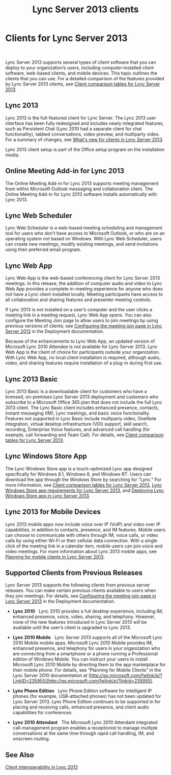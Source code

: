 ﻿---
title: Lync Server 2013 clients
TOCTitle: Clients for Lync Server
ms:assetid: e143ce9b-3624-4066-942d-6c86ad99be91
ms:mtpsurl: https://technet.microsoft.com/en-us/library/Gg398996(v=OCS.15)
ms:contentKeyID: 48185530
ms.date: 07/23/2014
mtps_version: v=OCS.15
---

# Clients for Lync Server 2013

 


Lync Server 2013 supports several types of client software that you can deploy to your organization’s users, including computer-installed client software, web-based clients, and mobile devices. This topic outlines the clients that you can use. For a detailed comparison of the features provided by Lync Server 2013 clients, see [Client comparison tables for Lync Server 2013](lync-server-2013-desktop-client-comparison-tables.md).

## Lync 2013

Lync 2013 is the full-featured client for Lync Server. The Lync 2013 user interface has been fully redesigned and includes newly integrated features, such as Persistent Chat (Lync 2010 had a separate client for chat functionality), tabbed conversations, video preview, and multiparty video. For a summary of changes, see [What's new for clients in Lync Server 2013](lync-server-2013-what-s-new-for-clients.md).

Lync 2013 client setup is part of the Office setup program on the installation media.

## Online Meeting Add-in for Lync 2013

The Online Meeting Add-in for Lync 2013 supports meeting management from within Microsoft Outlook messaging and collaboration client. The Online Meeting Add-in for Lync 2013 software installs automatically with Lync 2013.

## Lync Web Scheduler

Lync Web Scheduler is a web-based meeting scheduling and management tool for users who don’t have access to Microsoft Outlook, or who are on an operating system not based on Windows. With Lync Web Scheduler, users can create new meetings, modify existing meetings, and send invitations using their preferred email program.

## Lync Web App

Lync Web App is the web-based conferencing client for Lync Server 2013 meetings. In this release, the addition of computer audio and video to Lync Web App provides a complete in-meeting experience for anyone who does not have a Lync client installed locally. Meeting participants have access to all collaboration and sharing features and presenter meeting controls.

If Lync 2013 is not installed on a user’s computer and the user clicks a meeting link in a meeting request, Lync Web App opens. You can also configure the Meeting Join page to allow users to join meetings by using previous versions of clients; see [Configuring the meeting join page in Lync Server 2013](lync-server-2013-configuring-the-meeting-join-page.md) in the Deployment documentation.

Because of the enhancements to Lync Web App, an updated version of Microsoft Lync 2010 Attendee is not available for Lync Server 2013. Lync Web App is the client of choice for participants outside your organization. With Lync Web App, no local client installation is required, although audio, video, and sharing features require installation of a plug-in during first use.

## Lync 2013 Basic

Lync 2013 Basic is a downloadable client for customers who have a licensed, on-premises Lync Server 2013 deployment and customers who subscribe to a Microsoft Office 365 plan that does not include the full Lync 2013 client. The Lync Basic client includes enhanced presence, contacts, instant messaging (IM), Lync meetings, and basic voice functionality. Features not supported in Lync Basic include multiparty video, OneNote integration, virtual desktop infrastructure (VDI) support, skill search, recording, Enterprise Voice features, and advanced call handling (for example, call forwarding and Team Call). For details, see [Client comparison tables for Lync Server 2013](lync-server-2013-desktop-client-comparison-tables.md).

## Lync Windows Store App

The Lync Windows Store app is a touch-optimized Lync app designed specifically for Windows 8.1, Windows 8, and Windows RT. Users can download the app through the Windows Store by searching for "Lync." For more information, see [Client comparison tables for Lync Server 2013](lync-server-2013-desktop-client-comparison-tables.md), [Lync Windows Store app requirements for Lync Server 2013](lync-server-2013-lync-windows-store-app-requirements.md), and [Deploying Lync Windows Store app in Lync Server 2013](lync-server-2013-deploying-lync-windows-store-app.md).

## Lync 2013 for Mobile Devices

Lync 2013 mobile apps now include voice over IP (VoIP) and video over IP capabilities, in addition to contacts, presence, and IM features. Mobile users can choose to communicate with others through IM, voice calls, or video calls by using either Wi-Fi or their cellular data connection. With a single click of the meeting link in a calendar item, mobile users can join voice and video meetings. For more information about Lync 2013 mobile apps, see [Planning for mobile clients in Lync Server 2013](lync-server-2013-planning-for-mobile-clients.md).

## Supported Clients from Previous Releases

Lync Server 2013 supports the following clients from previous server releases. You can make certain previous clients available to users when they join meetings. For details, see [Configuring the meeting join page in Lync Server 2013](lync-server-2013-configuring-the-meeting-join-page.md) in the Deployment documentation.

  - **Lync 2010**   Lync 2010 provides a full desktop experience, including IM, enhanced presence, voice, video, sharing, and telephony. However, none of the new features introduced in Lync Server 2013 will be available until the user’s client is upgraded to Lync 2013.

  - **Lync 2010 Mobile**   Lync Server 2013 supports all of the Microsoft Lync 2010 Mobile mobile apps. Microsoft Lync 2010 Mobile provides IM, enhanced presence, and telephony for users in your organization who are connecting from a smartphone or a phone running a Professional edition of Windows Mobile. You can instruct your users to install Microsoft Lync 2010 Mobile by directing them to the app marketplace for their mobile phone. For details, see “Planning for Mobile Clients” in the Lync Server 2010 documentation at [http://go.microsoft.com/fwlink/p/?LinkID=235955](http://go.microsoft.com/fwlink/p/?linkid=235955).

  - **Lync Phone Edition**   Lync Phone Edition software for intelligent IP phones (for example, USB-attached phones) has not been updated for Lync Server 2013. Lync Phone Edition continues to be supported in for placing and receiving calls, enhanced presence, and client audio capabilities for conferences.

  - **Lync 2010 Attendant**   The Microsoft Lync 2010 Attendant integrated call-management program enables a receptionist to manage multiple conversations at the same time through rapid call handling, IM, and onscreen routing.

## See Also


[Client interoperability in Lync 2013](lync-server-2013-client-interoperability-in-lync-2013.md)

